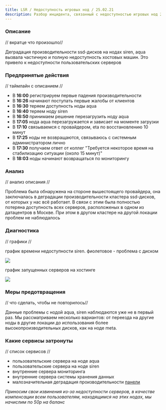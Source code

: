 ```yaml
---
title: LSR / Недоступность игровых нод / 25.02.21
description: Разбор инцидента, связанный с недоступностью игровых нод 25.02.21.
---
```


### Описание
// вкратце что произошло//

Деградация производительности ssd-дисков на нодах siren, aqua вызвала частичную и полную недоступность хостовых машин. Это привело к недоступности пользовательских серверов

### Предпринятые действия
// таймлайн с описанием //

- В **16:00** регистрируем первые падения производительности
- В **16:26** начинают поступать первые жалобы от клиентов
- В **16:30** теряем доступность ноды aqua
- В **16:40** теряем ноду siren
- В **16:50** принимаем решение перезагрузить ноду aqua
- В **17:05** нода aqua перезагружается и зависает на моменте загрузки
- В **17:10** связываемся с провайдером, eta по восстановлению 10 минут
- В **17:25** ноды не возвращаются, связываюсь с системным администратором лично
- В **17:30** получаем ответ от коллег "Требуется некоторое время на стабилизацию ситуации (около 15 минут)"
- В **18:03** ноды начинают возвращаться по мониторингу

### Анализ
// анализ описания //

Проблема была обнаружена на стороне вышестоящего провайдера, она заключалась в деградации производительности кластера ssd-дисков, от которых у нас всё работает. В связи с этим была полностью потеряна доступность всех серверов, расположеных в одном из датацентров в Москве. При этом в другом кластере на другой локации проблем не наблюдалось

### Диагностика
// графики //

график времени недоступности siren. фиолетовое - проблема с диском

![](https://img.share.superhub.xyz/l5xcio.png)

график запущенных серверов на хостинге

![](https://img.share.superhub.xyz/tt3t9a.png)


### Меры предотвращения
// что сделать, чтобы не повторилось// 

Данные проблемы с нодой aqua, siren наблюдаются уже не в первый раз. Мы рассматриваем несколько вариантов: от переезда на другие ноды в другие локации до использования более высокопроизводительных дисков, как на ноде meta. 

### Какие сервисы затронуты
// список сервисов //

- пользовательские сервера на ноде aqua
- пользовательские сервера на ноде siren
- внутренние сервера мониторинга
- внутренние сервера системы хранения данных
- малозначительная деградация производительности [панели](https://panel.superhub.host)

*Приносим свои извинения из-за недоступности серверов, в качестве компенсации всем пользователям, находящимся на этих нодах, мы начислим по 50р на баланс*
